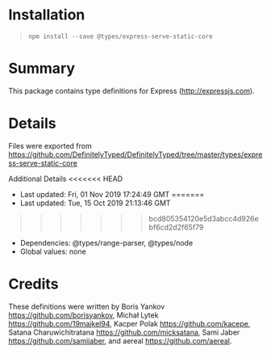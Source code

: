 # Installation
> `npm install --save @types/express-serve-static-core`

# Summary
This package contains type definitions for Express (http://expressjs.com).

# Details
Files were exported from https://github.com/DefinitelyTyped/DefinitelyTyped/tree/master/types/express-serve-static-core

Additional Details
<<<<<<< HEAD
 * Last updated: Fri, 01 Nov 2019 17:24:49 GMT
=======
 * Last updated: Tue, 15 Oct 2019 21:13:46 GMT
>>>>>>> bcd805354120e5d3abcc4d926ebf6cd2d2f65f79
 * Dependencies: @types/range-parser, @types/node
 * Global values: none

# Credits
These definitions were written by Boris Yankov <https://github.com/borisyankov>, Michał Lytek <https://github.com/19majkel94>, Kacper Polak <https://github.com/kacepe>, Satana Charuwichitratana <https://github.com/micksatana>, Sami Jaber <https://github.com/samijaber>, and aereal <https://github.com/aereal>.

